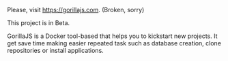 Please, visit https://gorillajs.com. (Broken, sorry)

This project is in Beta. 

GorillaJS is a Docker tool-based that helps you to kickstart new projects. It get save time making easier repeated task such as database creation, clone repositories or install applications.
